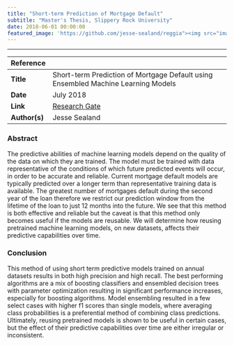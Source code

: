 ```yaml
---
title: "Short-term Prediction of Mortgage Default"
subtitle: "Master's Thesis, Slippery Rock University"
date: 2018-06-01 00:00:00
featured_image: 'https://github.com/jesse-sealand/reggia"><img src="images/research-section-background.svg" width="100%"'
---
```



---

| Reference||
|---------------|-----------------------------------------------------------------------------------|
| **Title**     | Short-term Prediction of Mortgage Default using Ensembled Machine Learning Models |
| **Date**      | July 2018                                                                         |
| **Link**      | [Research Gate](https://www.researchgate.net/publication/326518013_Short-term_Prediction_of_Mortgage_Default_using_Ensembled_Machine_Learning_Models) 
| **Author(s)** | Jesse Sealand                                                                     |


### Abstract

The predictive abilities of machine learning models depend on the quality of the data on which they are trained. The model must be trained with data representative of the conditions of which future predicted events will occur, in order to be accurate and reliable. Current mortgage default models are typically predicted over a longer term than representative training data is available.   The greatest number of mortgages default during the second year of the loan therefore we restrict  our prediction  window from the lifetime of the loan to just 12 months into the future. We see that this method is both effective and reliable but the caveat is that this method only becomes useful if the models are reusable. We will determine how reusing pretrained machine learning models, on new datasets, affects their predictive capabilities over time.

### Conclusion

This method of using short term predictive models trained on annual datasets results in both high precision and high recall. The best performing algorithms are a mix of boosting classifiers and ensembled decision trees with parameter optimization resulting in significant performance increases, especially for boosting algorithms. Model ensembling resulted in a few select cases with higher f1 scores than single  models,  where  averaging class  probabilities  is  a preferential  method  of  combining class  predictions.    Ultimately, reusing pretrained models is shown to be useful in certain cases, but the effect of their predictive capabilities over time are either irregular or inconsistent. 
